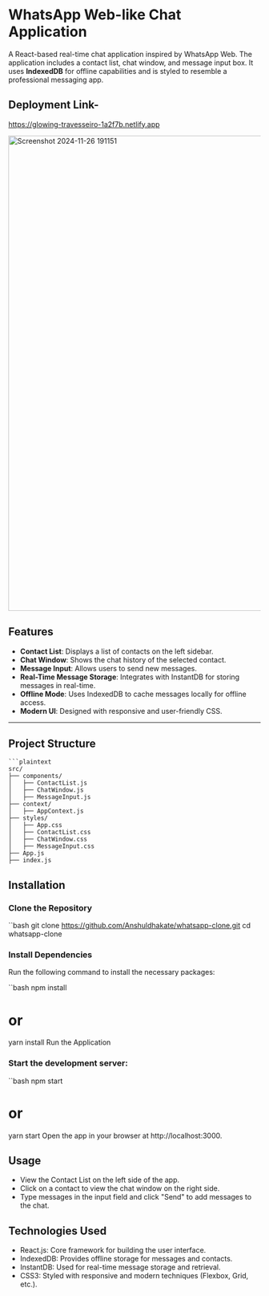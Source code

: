 # WhatsApp Web-like Chat Application

A React-based real-time chat application inspired by WhatsApp Web. The application includes a contact list, chat window, and message input box. It uses **IndexedDB** for offline capabilities and is styled to resemble a professional messaging app.

## Deployment Link-
https://glowing-travesseiro-1a2f7b.netlify.app



<img width="947" alt="Screenshot 2024-11-26 191151" src="https://github.com/user-attachments/assets/965b0efd-d983-47c5-a129-001565c95a8b">




## Features

- **Contact List**: Displays a list of contacts on the left sidebar.
- **Chat Window**: Shows the chat history of the selected contact.
- **Message Input**: Allows users to send new messages.
- **Real-Time Message Storage**: Integrates with InstantDB for storing messages in real-time.
- **Offline Mode**: Uses IndexedDB to cache messages locally for offline access.
- **Modern UI**: Designed with responsive and user-friendly CSS.

---

## Project Structure

    ```plaintext
    src/
    ├── components/
    │   ├── ContactList.js
    │   ├── ChatWindow.js
    │   ├── MessageInput.js
    ├── context/
    │   ├── AppContext.js
    ├── styles/
    │   ├── App.css
    │   ├── ContactList.css
    │   ├── ChatWindow.css
    │   ├── MessageInput.css
    ├── App.js
    ├── index.js


## Installation
 ### Clone the Repository
``bash
git clone https://github.com/Anshuldhakate/whatsapp-clone.git
cd whatsapp-clone

 ### Install Dependencies
Run the following command to install the necessary packages:

``bash
npm install

# or
yarn install
Run the Application

 ### Start the development server:

``bash
npm start
# or
yarn start
Open the app in your browser at http://localhost:3000.


## Usage
- View the Contact List on the left side of the app.
- Click on a contact to view the chat window on the right side.
- Type messages in the input field and click "Send" to add messages to the chat.

  
## Technologies Used
- React.js: Core framework for building the user interface.
- IndexedDB: Provides offline storage for messages and contacts.
- InstantDB: Used for real-time message storage and retrieval.
- CSS3: Styled with responsive and modern techniques (Flexbox, Grid, etc.).
